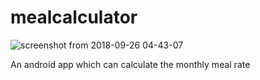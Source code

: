 # mealcalculator
![screenshot from 2018-09-26 04-43-07](https://user-images.githubusercontent.com/17933690/46047381-c615f780-c146-11e8-8d54-38b283474633.png)

An android app which can calculate the monthly meal rate
